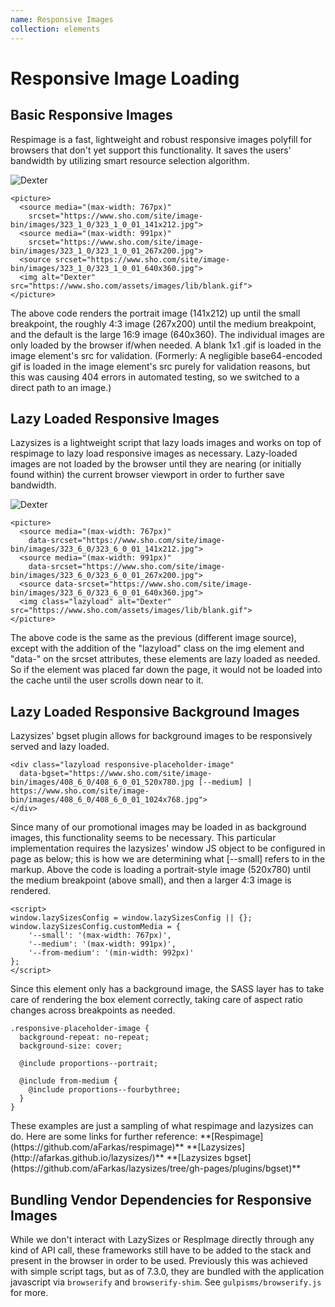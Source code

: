 ```yaml
---
name: Responsive Images
collection: elements
---
```


# Responsive Image Loading

<article>
  <section>
    <h2>Basic Responsive Images</h2>
    <p>Respimage is a fast, lightweight and robust responsive images polyfill for browsers that don't yet support this functionality. It saves the users' bandwidth by utilizing smart resource selection algorithm.</p>
    <picture>
      <source media="(max-width: 767px)"
        srcset="https://www.sho.com/site/image-bin/images/323_1_0/323_1_0_01_141x212.jpg">
      <source media="(max-width: 991px)"
        srcset="https://www.sho.com/site/image-bin/images/323_1_0/323_1_0_01_267x200.jpg">
      <source srcset="https://www.sho.com/site/image-bin/images/323_1_0/323_1_0_01_640x360.jpg">
      <img alt="Dexter" src="https://www.sho.com/assets/images/lib/blank.gif">
    </picture>
  </section>

```
<picture>
  <source media="(max-width: 767px)"
    srcset="https://www.sho.com/site/image-bin/images/323_1_0/323_1_0_01_141x212.jpg">
  <source media="(max-width: 991px)"
    srcset="https://www.sho.com/site/image-bin/images/323_1_0/323_1_0_01_267x200.jpg">
  <source srcset="https://www.sho.com/site/image-bin/images/323_1_0/323_1_0_01_640x360.jpg">
  <img alt="Dexter" src="https://www.sho.com/assets/images/lib/blank.gif">
</picture>
```
  <p>The above code renders the portrait image (141x212) up until the small breakpoint, the roughly 4:3 image (267x200) until the medium breakpoint, and the default is the large 16:9 image (640x360). The individual images are only loaded by the browser if/when needed. A blank 1x1 .gif is loaded in the image element's src for validation. (Formerly: A negligible base64-encoded gif is loaded in the image element's src purely for validation reasons, but this was causing 404 errors in automated testing, so we switched to a direct path to an image.)</p>

  <section>
    <h2>Lazy Loaded Responsive Images</h2>
    <p>Lazysizes is a lightweight script that lazy loads images and works on top of respimage to lazy load responsive images as necessary. Lazy-loaded images are not loaded by the browser until they are nearing (or initially found within) the current browser viewport in order to further save bandwidth.</p>
    <picture>
      <source media="(max-width: 767px)"
        data-srcset="https://www.sho.com/site/image-bin/images/323_6_0/323_6_0_01_141x212.jpg">
      <source media="(max-width: 991px)"
        data-srcset="https://www.sho.com/site/image-bin/images/323_6_0/323_6_0_01_267x200.jpg">
      <source data-srcset="https://www.sho.com/site/image-bin/images/323_6_0/323_6_0_01_640x360.jpg">
      <img class="lazyload" alt="Dexter" src="https://www.sho.com/assets/images/lib/blank.gif">
    </picture>  
  </section>

```
<picture>
  <source media="(max-width: 767px)"
    data-srcset="https://www.sho.com/site/image-bin/images/323_6_0/323_6_0_01_141x212.jpg">
  <source media="(max-width: 991px)"
    data-srcset="https://www.sho.com/site/image-bin/images/323_6_0/323_6_0_01_267x200.jpg">
  <source data-srcset="https://www.sho.com/site/image-bin/images/323_6_0/323_6_0_01_640x360.jpg">
  <img class="lazyload" alt="Dexter" src="https://www.sho.com/assets/images/lib/blank.gif">
</picture>
```
  <p>The above code is the same as the previous (different image source), except with the addition of the "lazyload" class on the img element and "data-" on the srcset attributes, these elements are lazy loaded as needed. So if the element was placed far down the page, it would not be loaded into the cache until the user scrolls down near to it.</p>

  <h2>Lazy Loaded Responsive Background Images</h2>
  <p>Lazysizes' bgset plugin allows for background images to be responsively served and lazy loaded.</p>
  <section class="component-examples--large">
    <div class="lazyload responsive-placeholder-image"
      data-bgset="https://www.sho.com/site/image-bin/images/408_6_0/408_6_0_01_520x780.jpg [--medium] | https://www.sho.com/site/image-bin/images/408_6_0/408_6_0_01_1024x768.jpg">
    </div>
  </section>

```
<div class="lazyload responsive-placeholder-image"
  data-bgset="https://www.sho.com/site/image-bin/images/408_6_0/408_6_0_01_520x780.jpg [--medium] | https://www.sho.com/site/image-bin/images/408_6_0/408_6_0_01_1024x768.jpg">
</div>
```
  <p>Since many of our promotional images may be loaded in as background images, this functionality seems to be necessary. This particular implementation requires the lazysizes' window JS object to be configured in page as below; this is how we are determining what [--small] refers to in the markup. Above the code is loading a portrait-style image (520x780) until the medium breakpoint (above small), and then a larger 4:3 image is rendered.</p>

```
<script>
window.lazySizesConfig = window.lazySizesConfig || {};
window.lazySizesConfig.customMedia = {
    '--small': '(max-width: 767px)',
    '--medium': '(max-width: 991px)',
    '--from-medium': '(min-width: 992px)'    
};
</script>
```

<p>Since this element only has a background image, the SASS layer has to take care of rendering the box element correctly, taking care of aspect ratio changes across breakpoints as needed.</p>

```
.responsive-placeholder-image {
  background-repeat: no-repeat;
  background-size: cover;

  @include proportions--portrait;

  @include from-medium {
    @include proportions--fourbythree;
  }
}
```

<p>These examples are just a sampling of what respimage and lazysizes can do. Here are some links for further reference:   
**[Respimage](https://github.com/aFarkas/respimage)**  
**[Lazysizes](http://afarkas.github.io/lazysizes/)**  
**[Lazysizes bgset](https://github.com/aFarkas/lazysizes/tree/gh-pages/plugins/bgset)**
</p>


## Bundling Vendor Dependencies for Responsive Images

While we don't interact with LazySizes or RespImage directly through any kind of API call, these frameworks still have to be added to the stack and present in the browser in order to be used.
Previously this was achieved with simple script tags, but as of 7.3.0, they are bundled with the application javascript via `browserify` and `browserify-shim`. See `gulpisms/browserify.js` for more.
